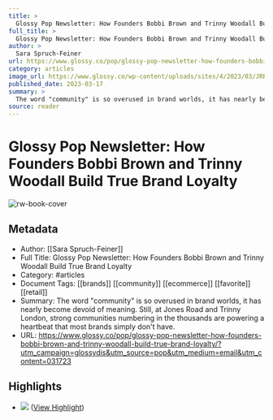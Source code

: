 ```yaml
---
title: >
  Glossy Pop Newsletter: How Founders Bobbi Brown and Trinny Woodall Build True Brand Loyalty
full_title: >
  Glossy Pop Newsletter: How Founders Bobbi Brown and Trinny Woodall Build True Brand Loyalty
author: >
  Sara Spruch-Feiner
url: https://www.glossy.co/pop/glossy-pop-newsletter-how-founders-bobbi-brown-and-trinny-woodall-build-true-brand-loyalty/?utm_campaign=glossydis&utm_source=pop&utm_medium=email&utm_content=031723
category: articles
image_url: https://www.glossy.co/wp-content/uploads/sites/4/2023/03/JRB-e1678909121107.jpeg
published_date: 2023-03-17
summary: >
  The word "community" is so overused in brand worlds, it has nearly become devoid of meaning. Still, at Jones Road and Trinny London, strong communities numbering in the thousands are powering a heartbeat that most brands simply don't have.
source: reader
---
```

# Glossy Pop Newsletter: How Founders Bobbi Brown and Trinny Woodall Build True Brand Loyalty

![rw-book-cover](https://www.glossy.co/wp-content/uploads/sites/4/2023/03/JRB-e1678909121107.jpeg)

## Metadata
- Author: [[Sara Spruch-Feiner]]
- Full Title: Glossy Pop Newsletter: How Founders Bobbi Brown and Trinny Woodall Build True Brand Loyalty
- Category: #articles
- Document Tags: [[brands]] [[community]] [[ecommerce]] [[favorite]] [[retail]] 
- Summary: The word "community" is so overused in brand worlds, it has nearly become devoid of meaning. Still, at Jones Road and Trinny London, strong communities numbering in the thousands are powering a heartbeat that most brands simply don't have.
- URL: https://www.glossy.co/pop/glossy-pop-newsletter-how-founders-bobbi-brown-and-trinny-woodall-build-true-brand-loyalty/?utm_campaign=glossydis&utm_source=pop&utm_medium=email&utm_content=031723

## Highlights
- ![](https://www.glossy.co/wp-content/uploads/sites/4/2023/03/Screen-Shot-2023-03-17-at-10.43.33-AM.png?w=922) ([View Highlight](https://read.readwise.io/read/01gww2mq8vyw4jg1rw4c9egh8k))


